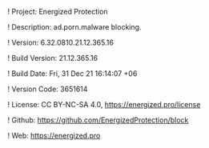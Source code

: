 ! Project: Energized Protection

! Description: ad.porn.malware blocking.

! Version: 6.32.0810.21.12.365.16

! Build Version: 21.12.365.16

! Build Date: Fri, 31 Dec 21 16:14:07 +06

! Version Code: 3651614

! License: CC BY-NC-SA 4.0, https://energized.pro/license

! Github: https://github.com/EnergizedProtection/block

! Web: https://energized.pro
